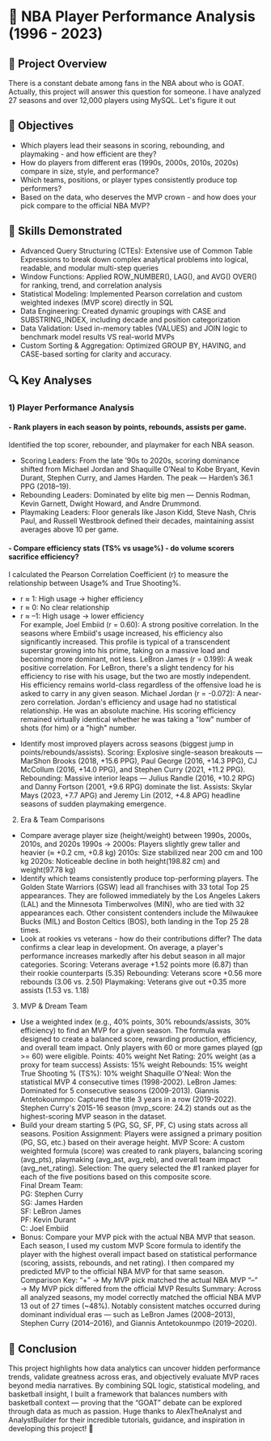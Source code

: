 # 🏀 NBA Player Performance Analysis (1996 - 2023) 


## 📘 Project Overview
There is a constant debate among fans in the NBA about who is GOAT. 
Actually, this project will answer this question for someone. I have analyzed 27 seasons and over 12,000 players using MySQL. 
Let's figure it out

## 🎯 Objectives
- Which players lead their seasons in scoring, rebounding, and playmaking - and how efficient are they?
- How do players from different eras (1990s, 2000s, 2010s, 2020s) compare in size, style, and performance?
- Which teams, positions, or player types consistently produce top performers?
- Based on the data, who deserves the MVP crown - and how does your pick compare to the official NBA MVP?

## 🧠 Skills Demonstrated
- Advanced Query Structuring (CTEs): Extensive use of Common Table Expressions to break down complex analytical problems into logical, readable, and modular multi-step queries
- Window Functions: Applied ROW_NUMBER(), LAG(), and AVG() OVER() for ranking, trend, and correlation analysis
- Statistical Modeling: Implemented Pearson correlation and custom weighted indexes (MVP score) directly in SQL
- Data Engineering: Created dynamic groupings with CASE and SUBSTRING_INDEX, including decade and position categorization
- Data Validation: Used in-memory tables (VALUES) and JOIN logic to benchmark model results VS real-world MVPs
- Custom Sorting & Aggregation: Optimized GROUP BY, HAVING, and CASE-based sorting for clarity and accuracy.

## 🔍 Key Analyses  
### 1) Player Performance Analysis
  #### - Rank players in each season by points, rebounds, assists per game.  
   Identified the top scorer, rebounder, and playmaker for each NBA season.  
   * Scoring Leaders: From the late ’90s to 2020s, scoring dominance shifted from Michael Jordan and Shaquille O’Neal to Kobe Bryant, Kevin Durant, Stephen Curry, and James Harden. The peak — Harden’s 36.1 PPG (2018–19).  
   * Rebounding Leaders: Dominated by elite big men — Dennis Rodman, Kevin Garnett, Dwight Howard, and Andre Drummond.  
   * Playmaking Leaders: Floor generals like Jason Kidd, Steve Nash, Chris Paul, and Russell Westbrook defined their decades, maintaining assist averages above 10 per game.
  #### - Compare efficiency stats (TS% vs usage%) - do volume scorers sacrifice efficiency?
   I calculated the Pearson Correlation Coefficient (r) to measure the relationship between Usage% and True Shooting%.  
   * r ≈ 1: High usage → higher efficiency  
   * r ≈ 0: No clear relationship  
   * r ≈ –1: High usage → lower efficiency      
   For example, Joel Embiid (r = 0.60): A strong positive correlation. In the seasons where Embiid's usage increased, his efficiency also significantly increased. This profile is typical of a transcendent superstar growing into his prime, taking on a massive load and becoming more dominant, not less. LeBron James (r = 0.199): A       weak positive correlation. For LeBron, there's a slight tendency for his efficiency to rise with his usage, but the two are mostly independent. His efficiency remains world-class regardless of the offensive load he is asked to carry in any given season. Michael Jordan (r = -0.072): A near-zero correlation. Jordan's efficiency      and usage had no statistical relationship. He was an absolute machine. His scoring efficiency remained virtually identical whether he was taking a "low" number of shots (for him) or a "high" number.
  - Identify most improved players across seasons (biggest jump in points/rebounds/assists).
   Scoring: Explosive single-season breakouts — MarShon Brooks (2018, +15.6 PPG), Paul George (2016, +14.3 PPG), CJ McCollum (2016, +14.0 PPG), and Stephen Curry (2021, +11.2 PPG).
   Rebounding: Massive interior leaps — Julius Randle (2016, +10.2 RPG) and Danny Fortson (2001, +9.6 RPG) dominate the list.
   Assists: Skylar Mays (2023, +7.7 APG) and Jeremy Lin (2012, +4.8 APG) headline seasons of sudden playmaking emergence.
2) Era & Team Comparisons
  - Compare average player size (height/weight) between 1990s, 2000s, 2010s, and 2020s
   1990s → 2000s: Players slightly grew taller and heavier (≈ +0.2 cm, +0.8 kg)
   2010s: Size stabilized near 200 cm and 100 kg
   2020s: Noticeable decline in both height(198.82 cm) and weight(97.78 kg)
  - Identify which teams consistently produce top-performing players.
   The Golden State Warriors (GSW) lead all franchises with 33 total Top 25 appearances. They are followed immediately by the Los Angeles Lakers (LAL) and the Minnesota Timberwolves (MIN), who are tied with 32 appearances each. Other consistent contenders include the Milwaukee Bucks (MIL) and Boston Celtics (BOS), both landing in     the Top 25 28 times.
  - Look at rookies vs veterans - how do their contributions differ?
   The data confirms a clear leap in development. On average, a player's performance increases markedly after his debut season in all major categories.
   Scoring: Veterans average +1.52 points more (6.87) than their rookie counterparts (5.35)
   Rebounding: Veterans score +0.56 more rebounds (3.06 vs. 2.50)
   Playmaking: Veterans give out +0.35 more assists (1.53 vs. 1.18)
3) MVP & Dream Team
  - Use a weighted index (e.g., 40% points, 30% rebounds/assists, 30% efficiency) to find an MVP for a given season.
   The formula was designed to create a balanced score, rewarding production, efficiency, and overall team impact. Only players with 60 or more games played (gp >= 60) were eligible.
   Points: 40% weight
   Net Rating: 20% weight (as a proxy for team success)
   Assists: 15% weight
   Rebounds: 15% weight
   True Shooting % (TS%): 10% weight
   Shaquille O'Neal: Won the statistical MVP 4 consecutive times (1998-2002). LeBron James: Dominated for 5 consecutive seasons (2009-2013). Giannis Antetokounmpo: Captured the title 3 years in a row (2019-2022). Stephen Curry's 2015-16 season (mvp_score: 24.2) stands out as the highest-scoring MVP season in the dataset.
  - Build your dream starting 5 (PG, SG, SF, PF, C) using stats across all seasons.
   Position Assignment: Players were assigned a primary position (PG, SG, etc.) based on their average height.
   MVP Score: A custom weighted formula (score) was created to rank players, balancing scoring (avg_pts), playmaking (avg_ast, avg_reb), and overall team impact (avg_net_rating).
   Selection: The query selected the #1 ranked player for each of the five positions based on this composite score.  
   Final Dream Team:  
   PG: Stephen Curry  
   SG: James Harden  
   SF: LeBron James  
   PF: Kevin Durant  
   C: Joel Embiid
  - Bonus: Compare your MVP pick with the actual NBA MVP that season.
   Each season, I used my custom MVP Score formula to identify the player with the highest overall impact based on statistical performance (scoring, assists, rebounds, and net rating). I then compared my predicted MVP to the official NBA MVP for that same season.
   Comparison Key:
   “+” → My MVP pick matched the actual NBA MVP
   “–” → My MVP pick differed from the official MVP
   Results Summary: Across all analyzed seasons, my model correctly matched the official NBA MVP 13 out of 27 times (~48%). Notably consistent matches occurred during dominant individual eras — such as LeBron James (2008–2013), Stephen Curry (2014–2016), and Giannis Antetokounmpo (2019–2020).

## 💭 Conclusion
  This project highlights how data analytics can uncover hidden performance trends, validate greatness across eras, and objectively evaluate MVP races beyond media narratives. By combining SQL logic, statistical modeling, and basketball insight, I built a framework that balances numbers with basketball context — proving that the     “GOAT” debate can be explored through data as much as passion. Huge thanks to AlexTheAnalyst and AnalystBuilder for their incredible tutorials, guidance, and inspiration in developing this project! 🙌 
   
